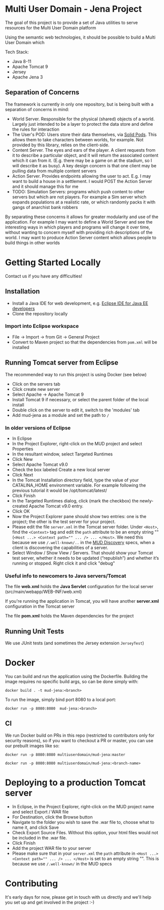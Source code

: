 

# Multi User Domain - Jena Project

The goal of this project is to provide a set of Java utilities to serve resources for the Multi User Domain platform

Using the semantic web technologies, it should be possible to build a Multi User Domain which 

Tech Stack:
* Java 8-11
* Apache Tomcat 9
* Jersey
* Apache Jena 3

## Separation of Concerns

The framework is currently in only one repository, but is being built with a separation of concerns in mind:

* World Server. Responsible for the physical (shared) objects of a world. Largely just intended to be a layer to protect the data store and define the rules for interaction
* The User's POD: Users store their data themselves, via [Solid Pods](https://inrupt.com/solid/). This allows them to take characters between worlds, for example. Not provided by this library, relies on the client-side.
* Content Server. The eyes and ears of the player. A client requests from it to describe a particular object, and it will return the associated content which it can from it. (E.g. there may be a game on at the stadium, so I will describe it as busy). A key design concern is that one client may be pulling data from multiple content servers
* Action Server. Provides endpoints allowing the user to act. E.g. I may want to build a house in a settlement. I would POST the Action Server and it should manage this for me
* TODO: Simulation Servers: programs which push content to other servers but which are not players. For example a Sim server which expands populations at a realistic rate, or which randomly packs it with gangs of anarchist bank robbers

By separating these concerns it allows for greater modularity and use of the application. For example I may want to define a World Server and see the interesting ways in which players and programs will change it over time, without wanting to concern myself with providing rich descriptions of the world. I may want to produce Action Server content which allows people to build things in other worlds

# Getting Started Locally

Contact us if you have any difficulties!

## Installation

* Install a Java IDE for web development, e.g. [Eclipse IDE for Java EE developers](https://www.eclipse.org/downloads/packages/release/2021-06/r/eclipse-ide-enterprise-java-and-web-developers)
* Clone the repository locally

### Import into Eclipse workspace

* File -> Import -> from Git -> General Project
* Convert to Maven project so that the dependencies from `pom.xml` will be installed

## Running Tomcat server from Eclipse

The recommended way to run this project is using Docker (see below)

* Click on the servers tab
* Click create new server
* Select Apache -> Apache Tomcat 9
* Install Tomcat 9 if necessary, or select the parent folder of the local install
* Double click on the server to edit it, switch to the 'modules' tab
* Add mud-jena as a module and set the path to `/`

### In older versions of Eclipse

* In Eclipse
* In the Project Explorer, right-click on the MUD project and select Properties
* In the resultant window, select Targeted Runtimes
* Click New
* Select Apache Tomcat v9.0
* Check the box labeled Create a new local server
* Click Next
* In the Tomcat Installation directory field, type the value of your CATALINA_HOME environment variable. For example following the previous tutorial it would be /opt/tomcat/latest/
* Click Finish
* In the Targeted Runtimes dialog, click (mark the checkbox) the newly-created Apache Tomcat v9.0 entry.
* Click OK
* Now the Project Explorer pane should show two entries: one is the project; the other is the test server for your project.
* Please edit the file `server.xml` in the Tomcat server folder. Under `<Host>`, find the `<Context>` tag and edit the `path` attribute to be an empty string "" (`<Host ...> <Context path="" ... /> ... </Host>`. We need this because we use `/.well-known/..` in the [MUD Discovery](https://multi-user-domain.github.io/docs/02-server-discovery.html) specs, when a client is discovering the capabilities of a server.
* Select Window / Show View / Servers. That should show your Tomcat test server, whether it needs to be updated (“republish”) and whether it’s running or stopped. Right click it and click "debug"

### Useful info to newcomers to Java servers/Tomcat

The file **web.xml** holds the **Java Servlet** configuration for the local server (src/main/webapp/WEB-INF/web.xml)

If you're running the application in Tomcat, you will have another **server.xml** configuration in the Tomcat server

The file **pom.xml** holds the Maven dependencies for the project

## Running Unit Tests

We use JUnit tests (and sometimes the Jersey extension `JerseyTest`)

# Docker

You can build and run the application using the Dockerfile. Building the image requires no specific build args, so can be done simply with:
```
docker build . -t mud-jena:<branch>
```

To run the image, simply bind port 8080 to a local port:
```
docker run -p 8080:8080  mud-jena:<branch>
```

## CI

We run Docker build on PRs in this repo (restricted to contributors only for security reasons), so if you want to checkout a PR or master, you can use our prebuilt images like so:
```
docker run -p 8080:8080 multiuserdomain/mud-jena:master

docker run -p 8080:8080 multiuserdomain/mud-jena:<branch-name>
```

# Deploying to a production Tomcat server

* In Eclipse, in the Project Explorer, right-click on the MUD project name and select Export / WAR file
* For Destination, click the Browse button
* Navigate to the folder you wish to save the .war file to, choose what to name it, and click Save
* Check Export Source Files. Without this option, your html files would not be included in the .war file.
* Click Finish
* Add the project WAR file to your server
* Please make sure that in your `server.xml` the `path` attribute in `<Host ...> <Context path="" ... /> ... </Host>` is set to an empty string "". This is because we use `/.well-known/` in the MUD specs

# Contributing

It's early days for now, please get in touch with us directly and we'll help you set up and get involved in the project :-)
